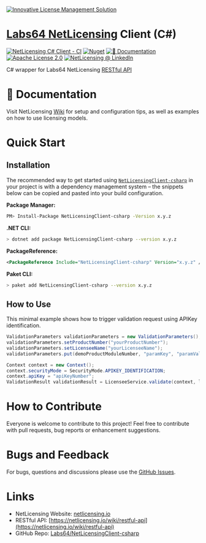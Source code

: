 <a href="https://netlicensing.io"><img src="https://netlicensing.io/img/netlicensing-stage-twitter.jpg" alt="Innovative License Management Solution"></a>

# [Labs64 NetLicensing](https://netlicensing.io) Client (C#)

[![NetLicensing C# Client - CI](https://github.com/Labs64/NetLicensingClient-csharp/workflows/NetLicensing%20C%23%20Client%20-%20CI/badge.svg)](https://github.com/Labs64/NetLicensingClient-csharp/actions?query=workflow%3A%22NetLicensing+C%23+Client+-+CI%22)
[![Nuget](https://img.shields.io/nuget/v/NetLicensingClient-csharp)](https://www.nuget.org/packages/NetLicensingClient-csharp/)
[![📖 Documentation](https://img.shields.io/badge/📖%20Documentation-Wiki-AB6543.svg)](https://netlicensing.io/wiki/restful-api)
[![Apache License 2.0](https://img.shields.io/badge/License-Apache%202.0-blue.svg)](https://github.com/Labs64/NetLicensingClient-csharp/blob/master/LICENSE)
[![NetLicensing @ LinkedIn](https://img.shields.io/badge/NetLicensing-0077B5.svg?logo=LinkedIn)](https://www.linkedin.com/showcase/netlicensing)

C# wrapper for Labs64 NetLicensing [RESTful API](https://netlicensing.io/wiki/restful-api)

# 📖 Documentation

Visit NetLicensing [Wiki](https://netlicensing.io/wiki/) for setup and configuration tips, as well as examples on how to use licensing models.

# Quick Start

## Installation

The recommended way to get started using [`NetLicensingClient-csharp`](https://www.nuget.org/packages/NetLicensingClient-csharp/) in your project is with a dependency management system – the snippets below can be copied and pasted into your build configuration.

**Package Manager:**
```sh
PM> Install-Package NetLicensingClient-csharp -Version x.y.z
```

**.NET CLI:**
```sh
> dotnet add package NetLicensingClient-csharp --version x.y.z
```

**PackageReference:**
```xml
<PackageReference Include="NetLicensingClient-csharp" Version="x.y.z" />
```

**Paket CLI:**
```sh
> paket add NetLicensingClient-csharp --version x.y.z
```

## How to Use

This minimal example shows how to trigger validation request using APIKey identification.

```csharp
ValidationParameters validationParameters = new ValidationParameters();
validationParameters.setProductNumber("yourProductNumber");
validationParameters.setLicenseeName("yourLicenseeName");
validationParameters.put(demoProductModuleNumber, "paramKey", "paramValue");

Context context = new Context();
context.securityMode = SecurityMode.APIKEY_IDENTIFICATION;
context.apiKey = "apiKeyNumber";
ValidationResult validationResult = LicenseeService.validate(context, licenseeNumber, validationParameters);
```

# How to Contribute

Everyone is welcome to contribute to this project!
Feel free to contribute with pull requests, bug reports or enhancement suggestions.

# Bugs and Feedback

For bugs, questions and discussions please use the [GitHub Issues](https://github.com/Labs64/NetLicensingClient-csharp/issues).

# Links

- NetLicensing Website: [netlicensing.io](https://netlicensing.io)
- RESTful API: [https://netlicensing.io/wiki/restful-api](https://netlicensing.io/wiki/restful-api)
- GitHub Repo: [Labs64/NetLicensingClient-csharp](https://github.com/Labs64/NetLicensingClient-csharp)
